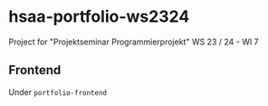 # hsaa-portfolio-ws2324
Project for "Projektseminar Programmierprojekt" WS 23 / 24 - WI 7

## Frontend

Under `portfolio-frontend`
